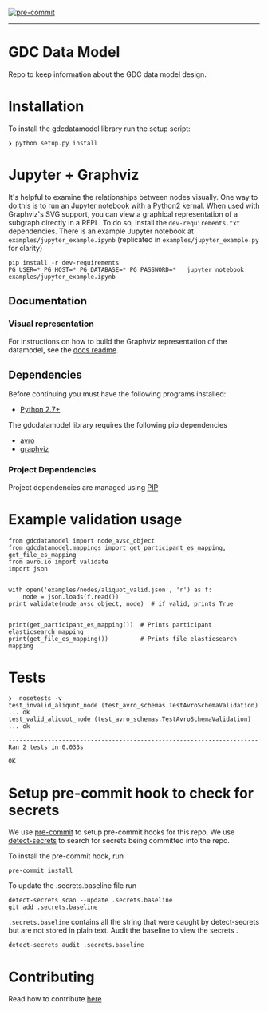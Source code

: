 [![pre-commit](https://img.shields.io/badge/pre--commit-enabled-brightgreen?logo=pre-commitlogoColor=white)](https://github.com/pre-commit/pre-commit)

---
GDC Data Model
==============

Repo to keep information about the GDC data model design.

# Installation

To install the gdcdatamodel library run the setup script:
```
❯ python setup.py install
```

# Jupyter + Graphviz

It's helpful to examine the relationships between nodes visually.  One
way to do this is to run an Jupyter notebook with a Python2 kernal.
When used with Graphviz's SVG support, you can view a graphical
representation of a subgraph directly in a REPL. To do so, install the
`dev-requirements.txt` dependencies.  There is an example Jupyter
notebook at `examples/jupyter_example.ipynb` (replicated in
`examples/jupyter_example.py` for clarity)

```
pip install -r dev-requirements
PG_USER=* PG_HOST=* PG_DATABASE=* PG_PASSWORD=*   jupyter notebook examples/jupyter_example.ipynb
```


## Documentation

### Visual representation

For instructions on how to build the Graphviz representation of the
datamodel, see the
[docs readme](https://github.com/NCI-GDC/gdcdatamodel/blob/develop/docs/README.md).


## Dependencies

Before continuing you must have the following programs installed:

- [Python 2.7+](http://python.org/)

The gdcdatamodel library requires the following pip dependencies

- [avro](https://avro.apache.org/)
- [graphviz](http://www.graphviz.org/)

### Project Dependencies

Project dependencies are managed using [PIP](https://pip.readthedocs.org/en/latest/)

# Example validation usage
```
from gdcdatamodel import node_avsc_object
from gdcdatamodel.mappings import get_participant_es_mapping, get_file_es_mapping
from avro.io import validate
import json


with open('examples/nodes/aliquot_valid.json', 'r') as f:
    node = json.loads(f.read())
print validate(node_avsc_object, node)  # if valid, prints True


print(get_participant_es_mapping())  # Prints participant elasticsearch mapping
print(get_file_es_mapping())         # Prints file elasticsearch mapping
```

# Tests

```
❯  nosetests -v
test_invalid_aliquot_node (test_avro_schemas.TestAvroSchemaValidation) ... ok
test_valid_aliquot_node (test_avro_schemas.TestAvroSchemaValidation) ... ok

----------------------------------------------------------------------
Ran 2 tests in 0.033s

OK
```


    
# Setup pre-commit hook to check for secrets

We use [pre-commit](https://pre-commit.com/) to setup pre-commit hooks for this repo.
We use [detect-secrets](https://github.com/Yelp/detect-secrets) to search for secrets being committed into the repo. 

To install the pre-commit hook, run
```
pre-commit install
```

To update the .secrets.baseline file run
```
detect-secrets scan --update .secrets.baseline
git add .secrets.baseline
```

`.secrets.baseline` contains all the string that were caught by detect-secrets but are not stored in plain text. Audit the baseline to view the secrets . 

```
detect-secrets audit .secrets.baseline
```
# Contributing

Read how to contribute [here](https://github.com/NCI-GDC/portal-ui/blob/develop/CONTRIBUTING.md)
